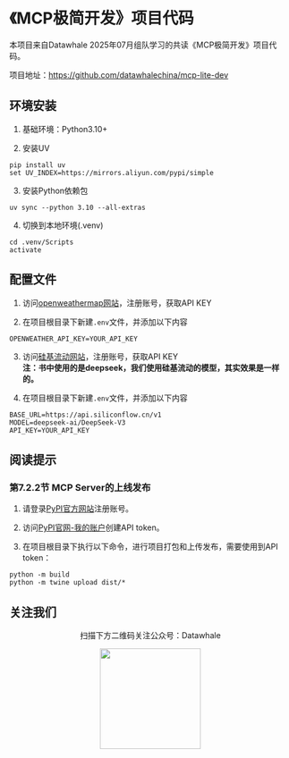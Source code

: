 # 《MCP极简开发》项目代码

本项目来自Datawhale 2025年07月组队学习的共读《MCP极简开发》项目代码。

项目地址：https://github.com/datawhalechina/mcp-lite-dev

## 环境安装

1. 基础环境：Python3.10+

2. 安装UV
```shell
pip install uv
set UV_INDEX=https://mirrors.aliyun.com/pypi/simple
```

3. 安装Python依赖包
```shell
uv sync --python 3.10 --all-extras
```

4. 切换到本地环境(.venv)
```shell
cd .venv/Scripts
activate
```

## 配置文件

1. 访问[openweathermap网站](https://openweathermap.org/)，注册账号，获取API KEY

2. 在项目根目录下新建`.env`文件，并添加以下内容
```text
OPENWEATHER_API_KEY=YOUR_API_KEY
```

3. 访问[硅基流动网站]()，注册账号，获取API KEY  
**注：书中使用的是deepseek，我们使用硅基流动的模型，其实效果是一样的。**

4. 在项目根目录下新建`.env`文件，并添加以下内容
```text
BASE_URL=https://api.siliconflow.cn/v1
MODEL=deepseek-ai/DeepSeek-V3
API_KEY=YOUR_API_KEY
```

## 阅读提示

### 第7.2.2节 MCP Server的上线发布

1. 请登录[PyPI官方网站](https://pypi.org/)注册账号。

2. 访问[PyPI官网-我的账户](https://pypi.org/manage/account/)创建API token。

3. 在项目根目录下执行以下命令，进行项目打包和上传发布，需要使用到API token：
```shell
python -m build
python -m twine upload dist/*
```

## 关注我们

<div align=center>
<p>扫描下方二维码关注公众号：Datawhale</p>
<img src="https://raw.githubusercontent.com/datawhalechina/pumpkin-book/master/res/qrcode.jpeg" width = "180" height = "180">
</div>